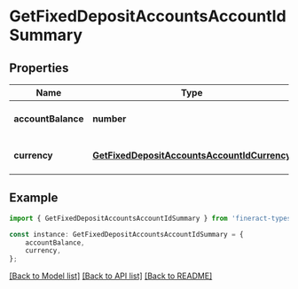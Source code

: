 # GetFixedDepositAccountsAccountIdSummary


## Properties

Name | Type | Description | Notes
------------ | ------------- | ------------- | -------------
**accountBalance** | **number** |  | [optional] [default to undefined]
**currency** | [**GetFixedDepositAccountsAccountIdCurrency**](GetFixedDepositAccountsAccountIdCurrency.md) |  | [optional] [default to undefined]

## Example

```typescript
import { GetFixedDepositAccountsAccountIdSummary } from 'fineract-typescript-client';

const instance: GetFixedDepositAccountsAccountIdSummary = {
    accountBalance,
    currency,
};
```

[[Back to Model list]](../README.md#documentation-for-models) [[Back to API list]](../README.md#documentation-for-api-endpoints) [[Back to README]](../README.md)
